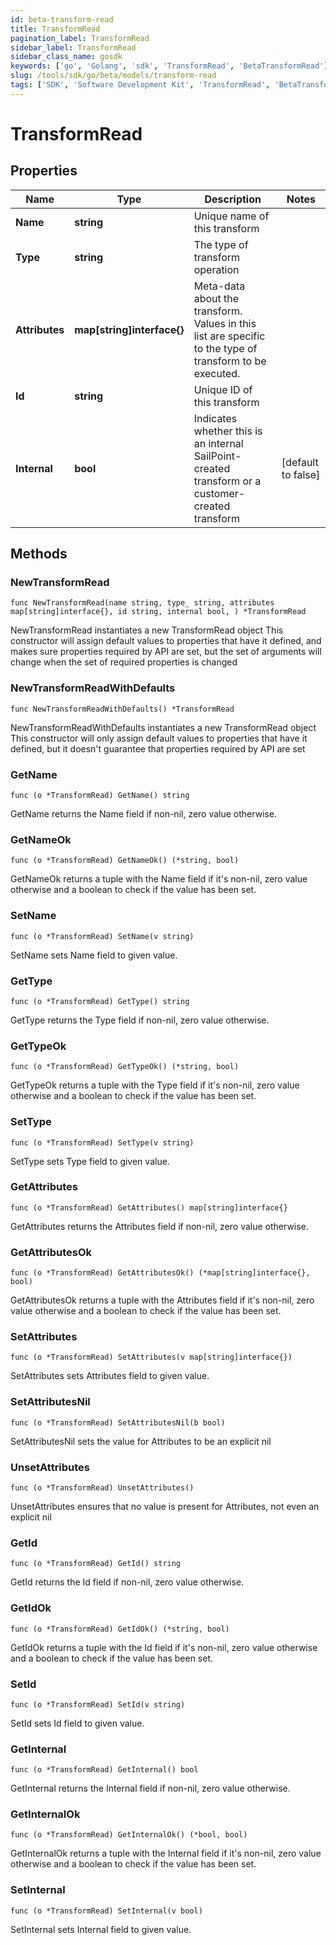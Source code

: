 ```yaml
---
id: beta-transform-read
title: TransformRead
pagination_label: TransformRead
sidebar_label: TransformRead
sidebar_class_name: gosdk
keywords: ['go', 'Golang', 'sdk', 'TransformRead', 'BetaTransformRead']
slug: /tools/sdk/go/beta/models/transform-read
tags: ['SDK', 'Software Development Kit', 'TransformRead', 'BetaTransformRead']
---
```


# TransformRead

## Properties

| Name | Type | Description | Notes |
| --- | --- | --- | --- |
| **Name** | **string** | Unique name of this transform |
| **Type** | **string** | The type of transform operation |
| **Attributes** | **map[string]interface{}** | Meta-data about the transform. Values in this list are specific to the type of transform to be executed. |
| **Id** | **string** | Unique ID of this transform |
| **Internal** | **bool** | Indicates whether this is an internal SailPoint-created transform or a customer-created transform | [default to false] |

## Methods

### NewTransformRead

`func NewTransformRead(name string, type_ string, attributes map[string]interface{}, id string, internal bool, ) *TransformRead`

NewTransformRead instantiates a new TransformRead object This constructor will assign default values to properties that have it defined, and makes sure properties required by API are set, but the set of arguments will change when the set of required properties is changed

### NewTransformReadWithDefaults

`func NewTransformReadWithDefaults() *TransformRead`

NewTransformReadWithDefaults instantiates a new TransformRead object This constructor will only assign default values to properties that have it defined, but it doesn't guarantee that properties required by API are set

### GetName

`func (o *TransformRead) GetName() string`

GetName returns the Name field if non-nil, zero value otherwise.

### GetNameOk

`func (o *TransformRead) GetNameOk() (*string, bool)`

GetNameOk returns a tuple with the Name field if it's non-nil, zero value otherwise and a boolean to check if the value has been set.

### SetName

`func (o *TransformRead) SetName(v string)`

SetName sets Name field to given value.

### GetType

`func (o *TransformRead) GetType() string`

GetType returns the Type field if non-nil, zero value otherwise.

### GetTypeOk

`func (o *TransformRead) GetTypeOk() (*string, bool)`

GetTypeOk returns a tuple with the Type field if it's non-nil, zero value otherwise and a boolean to check if the value has been set.

### SetType

`func (o *TransformRead) SetType(v string)`

SetType sets Type field to given value.

### GetAttributes

`func (o *TransformRead) GetAttributes() map[string]interface{}`

GetAttributes returns the Attributes field if non-nil, zero value otherwise.

### GetAttributesOk

`func (o *TransformRead) GetAttributesOk() (*map[string]interface{}, bool)`

GetAttributesOk returns a tuple with the Attributes field if it's non-nil, zero value otherwise and a boolean to check if the value has been set.

### SetAttributes

`func (o *TransformRead) SetAttributes(v map[string]interface{})`

SetAttributes sets Attributes field to given value.

### SetAttributesNil

`func (o *TransformRead) SetAttributesNil(b bool)`

SetAttributesNil sets the value for Attributes to be an explicit nil

### UnsetAttributes

`func (o *TransformRead) UnsetAttributes()`

UnsetAttributes ensures that no value is present for Attributes, not even an explicit nil

### GetId

`func (o *TransformRead) GetId() string`

GetId returns the Id field if non-nil, zero value otherwise.

### GetIdOk

`func (o *TransformRead) GetIdOk() (*string, bool)`

GetIdOk returns a tuple with the Id field if it's non-nil, zero value otherwise and a boolean to check if the value has been set.

### SetId

`func (o *TransformRead) SetId(v string)`

SetId sets Id field to given value.

### GetInternal

`func (o *TransformRead) GetInternal() bool`

GetInternal returns the Internal field if non-nil, zero value otherwise.

### GetInternalOk

`func (o *TransformRead) GetInternalOk() (*bool, bool)`

GetInternalOk returns a tuple with the Internal field if it's non-nil, zero value otherwise and a boolean to check if the value has been set.

### SetInternal

`func (o *TransformRead) SetInternal(v bool)`

SetInternal sets Internal field to given value.
